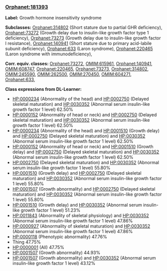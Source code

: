 
### [Orphanet:181393](http://www.orpha.net/ORDO/Orphanet_181393)
**Label:** Growth hormone insensitivity syndrome

**Subclasses:** [Orphanet:314802](http://www.orpha.net/ORDO/Orphanet_314802) (Short stature due to partial GHR deficiency), [Orphanet:73272](http://www.orpha.net/ORDO/Orphanet_73272) (Growth delay due to insulin-like growth factor type 1 deficiency), [Orphanet:73273](http://www.orpha.net/ORDO/Orphanet_73273) (Growth delay due to insulin-like growth factor I resistance), [Orphanet:140941](http://www.orpha.net/ORDO/Orphanet_140941) (Short stature due to primary acid-labile subunit deficiency), [Orphanet:633](http://www.orpha.net/ORDO/Orphanet_633) (Laron syndrome), [Orphanet:220465](http://www.orpha.net/ORDO/Orphanet_220465) (Laron syndrome with immunodeficiency), 

**Corr. equiv. classes:** [Orphanet:73272](http://www.orpha.net/ORDO/Orphanet_73272), [OMIM:615961](http://purl.obolibrary.org/obo/OMIM_615961), [Orphanet:140941](http://www.orpha.net/ORDO/Orphanet_140941), [OMIM:608747](http://purl.obolibrary.org/obo/OMIM_608747), [Orphanet:220465](http://www.orpha.net/ORDO/Orphanet_220465), [Orphanet:73273](http://www.orpha.net/ORDO/Orphanet_73273), [Orphanet:314802](http://www.orpha.net/ORDO/Orphanet_314802), [OMIM:245590](http://purl.obolibrary.org/obo/OMIM_245590), [OMIM:262500](http://purl.obolibrary.org/obo/OMIM_262500), [OMIM:270450](http://purl.obolibrary.org/obo/OMIM_270450), [OMIM:604271](http://purl.obolibrary.org/obo/OMIM_604271), [Orphanet:633](http://www.orpha.net/ORDO/Orphanet_633), 

**Class expressions from DL-Learner:**

- [HP:0000234](http://purl.obolibrary.org/obo/HP_0000234) (Abnormality of the head) and [HP:0002750](http://purl.obolibrary.org/obo/HP_0002750) (Delayed skeletal maturation) and [HP:0030352](http://purl.obolibrary.org/obo/HP_0030352) (Abnormal serum insulin-like growth factor 1 level) 62.50%
- [HP:0000152](http://purl.obolibrary.org/obo/HP_0000152) (Abnormality of head or neck) and [HP:0002750](http://purl.obolibrary.org/obo/HP_0002750) (Delayed skeletal maturation) and [HP:0030352](http://purl.obolibrary.org/obo/HP_0030352) (Abnormal serum insulin-like growth factor 1 level) 62.50%
- [HP:0000234](http://purl.obolibrary.org/obo/HP_0000234) (Abnormality of the head) and [HP:0001510](http://purl.obolibrary.org/obo/HP_0001510) (Growth delay) and [HP:0002750](http://purl.obolibrary.org/obo/HP_0002750) (Delayed skeletal maturation) and [HP:0030352](http://purl.obolibrary.org/obo/HP_0030352) (Abnormal serum insulin-like growth factor 1 level) 62.50%
- [HP:0000152](http://purl.obolibrary.org/obo/HP_0000152) (Abnormality of head or neck) and [HP:0001510](http://purl.obolibrary.org/obo/HP_0001510) (Growth delay) and [HP:0002750](http://purl.obolibrary.org/obo/HP_0002750) (Delayed skeletal maturation) and [HP:0030352](http://purl.obolibrary.org/obo/HP_0030352) (Abnormal serum insulin-like growth factor 1 level) 62.50%
- [HP:0002750](http://purl.obolibrary.org/obo/HP_0002750) (Delayed skeletal maturation) and [HP:0030352](http://purl.obolibrary.org/obo/HP_0030352) (Abnormal serum insulin-like growth factor 1 level) 55.80%
- [HP:0001510](http://purl.obolibrary.org/obo/HP_0001510) (Growth delay) and [HP:0002750](http://purl.obolibrary.org/obo/HP_0002750) (Delayed skeletal maturation) and [HP:0030352](http://purl.obolibrary.org/obo/HP_0030352) (Abnormal serum insulin-like growth factor 1 level) 55.80%
- [HP:0001507](http://purl.obolibrary.org/obo/HP_0001507) (Growth abnormality) and [HP:0002750](http://purl.obolibrary.org/obo/HP_0002750) (Delayed skeletal maturation) and [HP:0030352](http://purl.obolibrary.org/obo/HP_0030352) (Abnormal serum insulin-like growth factor 1 level) 55.80%
- [HP:0001510](http://purl.obolibrary.org/obo/HP_0001510) (Growth delay) and [HP:0030352](http://purl.obolibrary.org/obo/HP_0030352) (Abnormal serum insulin-like growth factor 1 level) 51.23%
- [HP:0011843](http://purl.obolibrary.org/obo/HP_0011843) (Abnormality of skeletal physiology) and [HP:0030352](http://purl.obolibrary.org/obo/HP_0030352) (Abnormal serum insulin-like growth factor 1 level) 47.86%
- [HP:0000927](http://purl.obolibrary.org/obo/HP_0000927) (Abnormality of skeletal maturation) and [HP:0030352](http://purl.obolibrary.org/obo/HP_0030352) (Abnormal serum insulin-like growth factor 1 level) 47.86%
- [HP:0000118](http://purl.obolibrary.org/obo/HP_0000118) (Phenotypic abnormality) 47.76%
- Thing 47.75%
- [HP:0000001](http://purl.obolibrary.org/obo/HP_0000001) (All) 47.75%
- [HP:0001507](http://purl.obolibrary.org/obo/HP_0001507) (Growth abnormality) 44.93%
- [HP:0001507](http://purl.obolibrary.org/obo/HP_0001507) (Growth abnormality) and [HP:0030352](http://purl.obolibrary.org/obo/HP_0030352) (Abnormal serum insulin-like growth factor 1 level) 43.12%


